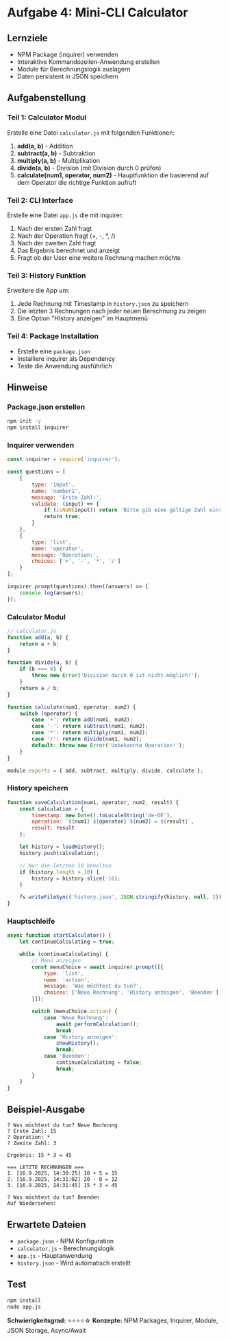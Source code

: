 # Aufgabe 4: Mini-CLI Calculator

## Lernziele
- NPM Package (inquirer) verwenden
- Interaktive Kommandozeilen-Anwendung erstellen
- Module für Berechnungslogik auslagern
- Daten persistent in JSON speichern

## Aufgabenstellung

### Teil 1: Calculator Modul
Erstelle eine Datei `calculator.js` mit folgenden Funktionen:

1. **add(a, b)** - Addition
2. **subtract(a, b)** - Subtraktion
3. **multiply(a, b)** - Multiplikation
4. **divide(a, b)** - Division (mit Division durch 0 prüfen)
5. **calculate(num1, operator, num2)** - Hauptfunktion die basierend auf dem Operator die richtige Funktion aufruft

### Teil 2: CLI Interface
Erstelle eine Datei `app.js` die mit inquirer:

1. Nach der ersten Zahl fragt
2. Nach der Operation fragt (+, -, *, /)
3. Nach der zweiten Zahl fragt
4. Das Ergebnis berechnet und anzeigt
5. Fragt ob der User eine weitere Rechnung machen möchte

### Teil 3: History Funktion
Erweitere die App um:

1. Jede Rechnung mit Timestamp in `history.json` zu speichern
2. Die letzten 3 Rechnungen nach jeder neuen Berechnung zu zeigen
3. Eine Option "History anzeigen" im Hauptmenü

### Teil 4: Package Installation
- Erstelle eine `package.json`
- Installiere inquirer als Dependency
- Teste die Anwendung ausführlich

## Hinweise

### Package.json erstellen
```bash
npm init -y
npm install inquirer
```

### Inquirer verwenden
```javascript
const inquirer = require('inquirer');

const questions = [
    {
        type: 'input',
        name: 'number1',
        message: 'Erste Zahl:',
        validate: (input) => {
            if (isNaN(input)) return 'Bitte gib eine gültige Zahl ein!';
            return true;
        }
    },
    {
        type: 'list',
        name: 'operator',
        message: 'Operation:',
        choices: ['+', '-', '*', '/']
    }
];

inquirer.prompt(questions).then((answers) => {
    console.log(answers);
});
```

### Calculator Modul
```javascript
// calculator.js
function add(a, b) {
    return a + b;
}

function divide(a, b) {
    if (b === 0) {
        throw new Error('Division durch 0 ist nicht möglich!');
    }
    return a / b;
}

function calculate(num1, operator, num2) {
    switch (operator) {
        case '+': return add(num1, num2);
        case '-': return subtract(num1, num2);
        case '*': return multiply(num1, num2);
        case '/': return divide(num1, num2);
        default: throw new Error('Unbekannte Operation!');
    }
}

module.exports = { add, subtract, multiply, divide, calculate };
```

### History speichern
```javascript
function saveCalculation(num1, operator, num2, result) {
    const calculation = {
        timestamp: new Date().toLocaleString('de-DE'),
        operation: `${num1} ${operator} ${num2} = ${result}`,
        result: result
    };

    let history = loadHistory();
    history.push(calculation);

    // Nur die letzten 10 behalten
    if (history.length > 10) {
        history = history.slice(-10);
    }

    fs.writeFileSync('history.json', JSON.stringify(history, null, 2));
}
```

### Hauptschleife
```javascript
async function startCalculator() {
    let continueCalculating = true;

    while (continueCalculating) {
        // Menü anzeigen
        const menuChoice = await inquirer.prompt([{
            type: 'list',
            name: 'action',
            message: 'Was möchtest du tun?',
            choices: ['Neue Rechnung', 'History anzeigen', 'Beenden']
        }]);

        switch (menuChoice.action) {
            case 'Neue Rechnung':
                await performCalculation();
                break;
            case 'History anzeigen':
                showHistory();
                break;
            case 'Beenden':
                continueCalculating = false;
                break;
        }
    }
}
```

## Beispiel-Ausgabe
```
? Was möchtest du tun? Neue Rechnung
? Erste Zahl: 15
? Operation: *
? Zweite Zahl: 3

Ergebnis: 15 * 3 = 45

=== LETZTE RECHNUNGEN ===
1. [16.9.2025, 14:30:25] 10 + 5 = 15
2. [16.9.2025, 14:31:02] 20 - 8 = 12
3. [16.9.2025, 14:31:45] 15 * 3 = 45

? Was möchtest du tun? Beenden
Auf Wiedersehen!
```

## Erwartete Dateien
- `package.json` - NPM Konfiguration
- `calculator.js` - Berechnungslogik
- `app.js` - Hauptanwendung
- `history.json` - Wird automatisch erstellt

## Test
```bash
npm install
node app.js
```

**Schwierigkeitsgrad:** ⭐⭐⭐⭐☆
**Konzepte:** NPM Packages, Inquirer, Module, JSON Storage, Async/Await